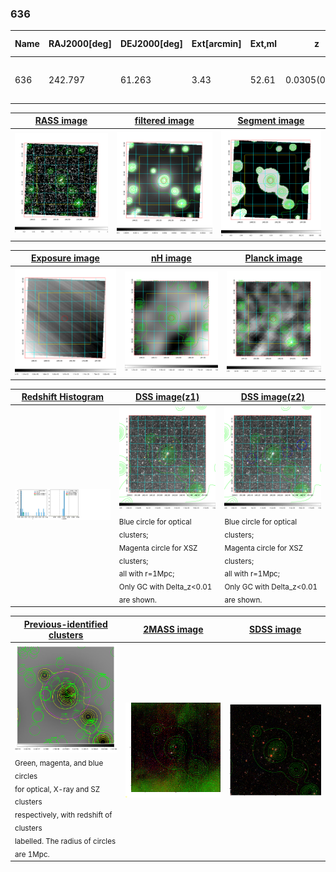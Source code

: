 <div STYLE="page-break-after: always;"></div>

### 636

|Name|RAJ2000[deg]|DEJ2000[deg] |Ext[arcmin]| Ext,ml | z | z_src| C|GC(XSZ,Delta_z<0.01)| GC(OPT,Delta_z<0.01)|GC| R_sig[arcmin] | R500[arcmin] | R500[Mpc]| CRsig[c/s] | CR500[c/s] |L500[1E44 erg/s]|F500[1E-12 erg/s/cm^2]| M500[1E14 Msun]|Tx[keV]|Cnt_sig|Beta|Rc[arcmin]|Comment|Alias|
|---|---|---|---|---|---|------|---|--------|---------|----------|---|---|---|---|---|---|---|---|---|---|---|---|---|---|
|636| 242.797| 61.263| 3.43| 52.61| 0.0305(0.005)| z1,| G| -| -| C, F20, N, W| 13.675| 12.533| 0.459| 0.091(0.017)| 0.089(0.017)| 0.027(0.004)| 1.257(0.194)| 0.28(0.02)| 0.99(0.05)| 165.2| 0.548(-0.035+0.080)| 2.654(-0.499+0.888)| -| t162|

|[RASS image](../image/636/636_img.pdf)|[filtered image](../image/636/636_fil.pdf)|[Segment image](../image/636/636_seg.pdf)|
|-------------------|--------------------|-------------------|
| <img src="../image/636/636_img.png" width="300">  | <img src="../image/636/636_fil.png" width="300">   | <img src="../image/636/636_seg.png" width="300">  |

|[Exposure image](../image/636/636_mex.pdf)| [nH image](../image/636/636_nh.pdf)| [Planck image](../image/636/636_p.pdf)|
|-------------------|--------------------|-------------------|
|<img src="../image/636/636_mex.png" width="300">   | <img src="../image/636/636_nh.png" width="300">    | <img src="../image/636/636_p.png" width="300"> |

|[Redshift Histogram](../image/636/636_zg.pdf) | [DSS image(z1)](../image/636/636_dss_z1.pdf)      |  [DSS image(z2)](../image/636/636_dss_z2.pdf)    |
|-------------------|--------------------|-------------------|
|<img src="../image/636/636_zg.png" width="300"> |<img src="../image/636/636_dss_z1.png" width="300"> <sub><br>Blue circle for optical clusters; <br>Magenta circle for XSZ clusters; <br>all with r=1Mpc; <br>Only GC with Delta_z<0.01 are shown. </sub>| <img src="../image/636/636_dss_z2.png" width="300"><sub><br>Blue circle for optical clusters; <br>Magenta circle for XSZ clusters; <br>all with r=1Mpc; <br>Only GC with Delta_z<0.01 are shown. </sub> |

|[Previous-identified clusters](../image/636/636_gc.pdf) | [2MASS image](../image/636/636_2mass.pdf)      |[SDSS image](../image/636/636_sdss.pdf)   |
|-------------------|-------------------|-------------------|
|<img src=../image/636/636_gc.png width="300"> <br><sub>Green, magenta, and blue circles <br>for optical, X-ray and SZ clusters <br>respectively, with redshift of clusters <br>labelled. The radius of circles <br>are 1Mpc.</sub>|<img src="../image/636/636_2mass.png" width="300">  | <img src="../image/636/636_sdss.png" width="300">  |




